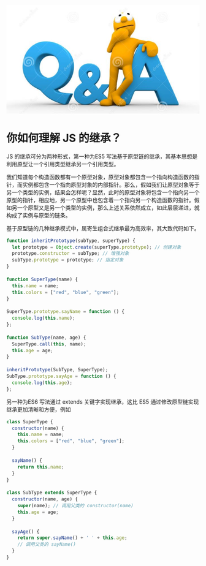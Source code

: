 ![inherit](../images/qa.jpg)

# 你如何理解 JS 的继承？

JS 的继承可分为两种形式，第一种为ES5 写法基于原型链的继承，其基本思想是利用原型让一个引用类型继承另一个引用类型。

我们知道每个构造函数都有一个原型对象，原型对象都包含一个指向构造函数的指针，而实例都包含一个指向原型对象的内部指针。那么，假如我们让原型对象等于另一个类型的实例，结果会怎样呢？显然，此时的原型对象将包含一个指向另一个原型的指针，相应地，另一个原型中也包含着一个指向另一个构造函数的指针。假如另一个原型又是另一个类型的实例，那么上述关系依然成立，如此层层递进，就构成了实例与原型的链条。

基于原型链的几种继承模式中，属寄生组合式继承最为高效率，其大致代码如下。

```jsx
function inheritPrototype(subType, superType) {
  let prototype = Object.create(superType.prototype); // 创建对象
  prototype.constructor = subType; // 增强对象
  subType.prototype = prototype; // 指定对象
}

function SuperType(name) {
  this.name = name;
  this.colors = ["red", "blue", "green"];
}

SuperType.prototype.sayName = function () {
  console.log(this.name);
};

function SubType(name, age) {
  SuperType.call(this, name);
  this.age = age;
}

inheritPrototype(SubType, SuperType);
SubType.prototype.sayAge = function () {
  console.log(this.age);
};
```

另一种为ES6 写法通过 extends 关键字实现继承，这比 ES5 通过修改原型链实现继承更加清晰和方便，例如

```jsx
class SuperType {
  constructor(name) {
    this.name = name;
    this.colors = ["red", "blue", "green"];
  }

  sayName() {
    return this.name;
  }
}

class SubType extends SuperType {
  constructor(name, age) {
    super(name); // 调用父类的 constructor(name)
    this.age = age;
  }

  sayAge() {
    return super.sayName() + ' ' + this.age;
    // 调用父类的 sayName()
  }
}
```